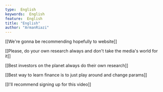 ```yaml
---
type:  English
keywords:  English
feature:  English
title: "English"
author: "ArmanRiazi"
---
```



[[We're gonna be recommending hopefully to website]]

[[Please, do your own research always and don't take the media's world for it]]

[[Best investors on the planet always do their own research]]

[[Best way to learn finance is to just play around and change params]]

[[I'll recommend signing up for this video]]